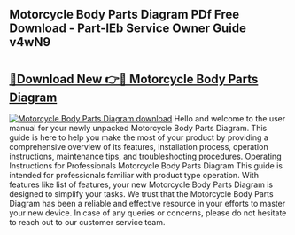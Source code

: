 ## Motorcycle Body Parts Diagram PDf Free Download - Part-lEb Service Owner Guide v4wN9

# <h2><a href="http://dfs4hjf.blite.top/?on=Motorcycle+Body+Parts+Diagram">🔗Download New 👉🔴 Motorcycle Body Parts Diagram</a></h2>

[![Motorcycle Body Parts Diagram download](https://i.imgur.com/lujVjoI.png)](http://dfs4hjf.blite.top/?on=Motorcycle+Body+Parts+Diagram)
Hello and welcome to the user manual for your newly unpacked Motorcycle Body Parts Diagram. This guide is here to help you make the most of your product by providing a comprehensive overview of its features, installation process, operation instructions, maintenance tips, and troubleshooting procedures. Operating Instructions for Professionals Motorcycle Body Parts Diagram This guide is intended for professionals familiar with product type operation. With features like list of features, your new Motorcycle Body Parts Diagram is designed to simplify your tasks. We trust that the Motorcycle Body Parts Diagram has been a reliable and effective resource in your efforts to master your new device. In case of any queries or concerns, please do not hesitate to reach out to our customer service team.
